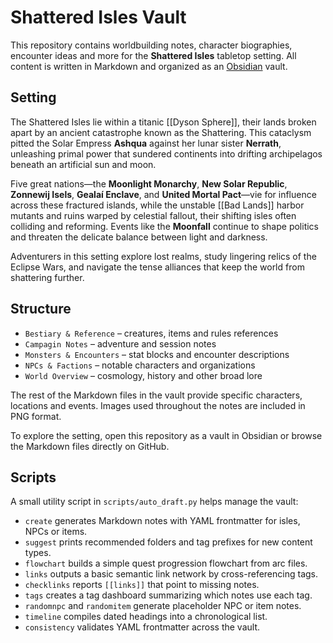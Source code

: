 # Shattered Isles Vault

This repository contains worldbuilding notes, character biographies, encounter ideas and more for the **Shattered Isles** tabletop setting. All content is written in Markdown and organized as an [Obsidian](https://obsidian.md/) vault.

## Setting
The Shattered Isles lie within a titanic [[Dyson Sphere]], their lands broken apart by an ancient catastrophe known as the Shattering. This cataclysm pitted the Solar Empress **Ashqua** against her lunar sister **Nerrath**, unleashing primal power that sundered continents into drifting archipelagos beneath an artificial sun and moon.

Five great nations—the **Moonlight Monarchy**, **New Solar Republic**, **Zonnewij Isels**, **Gealaí Enclave**, and **United Mortal Pact**—vie for influence across these fractured islands, while the unstable [[Bad Lands]] harbor mutants and ruins warped by celestial fallout, their shifting isles often colliding and reforming. Events like the **Moonfall** continue to shape politics and threaten the delicate balance between light and darkness.

Adventurers in this setting explore lost realms, study lingering relics of the Eclipse Wars, and navigate the tense alliances that keep the world from shattering further.

## Structure
- `Bestiary & Reference` – creatures, items and rules references
- `Campagin Notes` – adventure and session notes
- `Monsters & Encounters` – stat blocks and encounter descriptions
- `NPCs & Factions` – notable characters and organizations
- `World Overview` – cosmology, history and other broad lore

The rest of the Markdown files in the vault provide specific characters, locations and events. Images used throughout the notes are included in PNG format.

To explore the setting, open this repository as a vault in Obsidian or browse the Markdown files directly on GitHub.

## Scripts
A small utility script in `scripts/auto_draft.py` helps manage the vault:

- `create` generates Markdown notes with YAML frontmatter for isles, NPCs or items.
- `suggest` prints recommended folders and tag prefixes for new content types.
- `flowchart` builds a simple quest progression flowchart from arc files.
- `links` outputs a basic semantic link network by cross-referencing tags.
- `checklinks` reports `[[links]]` that point to missing notes.
- `tags` creates a tag dashboard summarizing which notes use each tag.
- `randomnpc` and `randomitem` generate placeholder NPC or item notes.
- `timeline` compiles dated headings into a chronological list.
- `consistency` validates YAML frontmatter across the vault.

